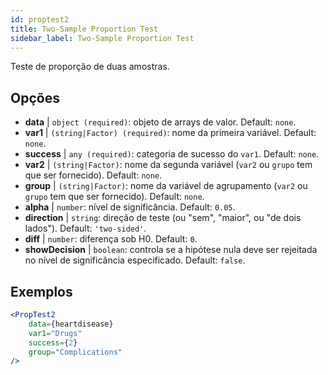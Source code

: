 ```yaml
---
id: proptest2
title: Two-Sample Proportion Test
sidebar_label: Two-Sample Proportion Test
---
```


Teste de proporção de duas amostras.

## Opções

* __data__ | `object (required)`: objeto de arrays de valor. Default: `none`.
* __var1__ | `(string|Factor) (required)`: nome da primeira variável. Default: `none`.
* __success__ | `any (required)`: categoria de sucesso do `var1`. Default: `none`.
* __var2__ | `(string|Factor)`: nome da segunda variável (`var2` ou `grupo` tem que ser fornecido). Default: `none`.
* __group__ | `(string|Factor)`: nome da variável de agrupamento (`var2` ou `grupo` tem que ser fornecido). Default: `none`.
* __alpha__ | `number`: nível de significância. Default: `0.05`.
* __direction__ | `string`: direção de teste (ou "sem", "maior", ou "de dois lados"). Default: `'two-sided'`.
* __diff__ | `number`: diferença sob H0. Default: `0`.
* __showDecision__ | `boolean`: controla se a hipótese nula deve ser rejeitada no nível de significância especificado. Default: `false`.


## Exemplos

```jsx live
<PropTest2
    data={heartdisease} 
    var1="Drugs"
    success={2}
    group="Complications"
/>
```
